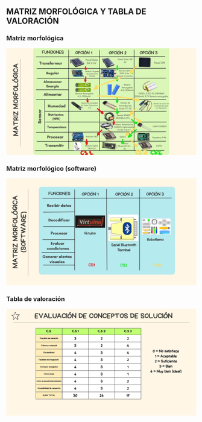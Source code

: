 ## MATRIZ MORFOLÓGICA Y TABLA DE VALORACIÓN
### Matriz morfológica
 
![Caja Negra](../IMAGENES/Esquema.jpg)

### Matriz morfológico (software)
 
![Caja Negra](../IMAGENES/canva7.jpg)

### Tabla de valoración
![Caja Negra](../IMAGENES/canva8.jpg)


   












